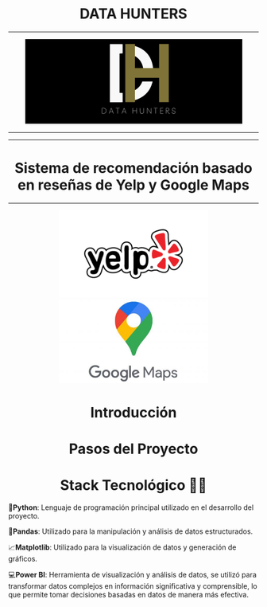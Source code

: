<h1 align="center"> DATA HUNTERS</h1>
<hr>

<p align="center">
  <img src="src/Hunters.png" alt="Logo">
</p>
<hr>

<hr>
<h1 align="center">Sistema de recomendación basado en reseñas de Yelp y Google Maps</h1>
<hr>

<p align="center">
  <img src="src/Yelp.png" alt="Yelp" width="300"> <img src="src/Maps.jpeg" alt="Maps" width="300">
</p>


<h1 align="center">Introducción</h1>



<h1 align="center">Pasos del Proyecto</h1>



<h1 align="center">Stack Tecnológico 👨‍💻</h1>



<p align="justify"> 

  🐍**Python**: Lenguaje de programación principal utilizado en el desarrollo del proyecto.

  🐼**Pandas**: Utilizado para la manipulación y análisis de datos estructurados.

  📈**Matplotlib**: Utilizado para la visualización de datos y generación de gráficos.
  
  💻**Power BI**: Herramienta de visualización y análisis de datos, se utilizó para transformar datos complejos en información significativa y comprensible, lo que permite tomar decisiones basadas en datos de manera más efectiva.
  </p>